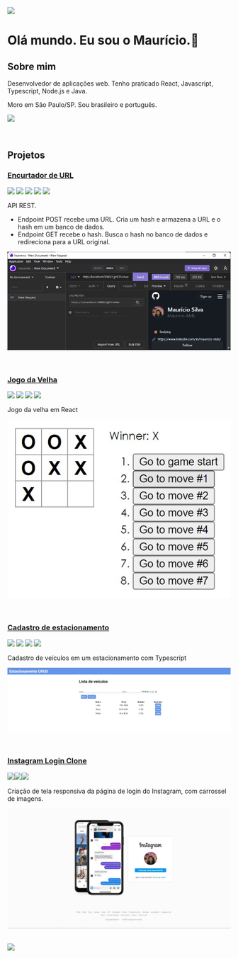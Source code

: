 [<img src="./assets/images/banner.gif">](#projetos-de-destaque)

# Olá mundo. Eu sou o Maurício.👋
## Sobre mim
<p>Desenvolvedor de aplicações web. Tenho praticado React, Javascript, Typescript, Node.js e Java.</p>
<p>Moro em São Paulo/SP. Sou brasileiro e português.</p>

[<img src="https://img.shields.io/badge/-LinkedIn-%230077B5?style=for-the-badge&logo=linkedin&logoColor=white">](https://www.linkedin.com/in/mauricio-mds)

<br/>

## Projetos

<a href="https://github.com/Mauricio-MdS/url-shortener-api"> <h3> Encurtador de URL</h3></a>

<div>
  <img src="https://cdn.jsdelivr.net/gh/devicons/devicon/icons/nodejs/nodejs-plain-wordmark.svg" width=30px/>
  <img src="https://cdn.jsdelivr.net/gh/devicons/devicon/icons/express/express-original-wordmark.svg" width=30px/>             
  <img src="https://cdn.jsdelivr.net/gh/devicons/devicon/icons/mongodb/mongodb-original-wordmark.svg" width=30px/>             
  <img src="https://cdn.jsdelivr.net/gh/devicons/devicon/icons/typescript/typescript-plain.svg" width=30px/>
  <img src="https://cdn.jsdelivr.net/gh/devicons/devicon/icons/javascript/javascript-plain.svg" width=30px/>
</div>

API REST.
* Endpoint POST recebe uma URL. Cria um hash e armazena a URL e o hash em um banco de dados.
* Endpoint GET recebe o hash. Busca o hash no banco de dados e redireciona para a URL original.

<a href="https://github.com/Mauricio-MdS/url-shortener-api"><img src="./assets/images/encurtador.jpg" alt="Demonstração do encurtador de URL"></a>

<br/>

<a href="https://github.com/Mauricio-MdS/tic-tac-toe"> <h3> Jogo da Velha </h3></a>

<div>
  <img src="https://cdn.jsdelivr.net/gh/devicons/devicon/icons/react/react-original-wordmark.svg" width=30px/>        
  <img src="https://cdn.jsdelivr.net/gh/devicons/devicon/icons/javascript/javascript-plain.svg" width=30px/>
  <img src="https://cdn.jsdelivr.net/gh/devicons/devicon/icons/html5/html5-plain-wordmark.svg" width=30px/>
  <img src="https://cdn.jsdelivr.net/gh/devicons/devicon/icons/css3/css3-plain-wordmark.svg" width=30px/>
</div>

Jogo da velha em React

<a href="https://github.com/Mauricio-MdS/tic-tac-toe"><img src="./assets/images/tic-tac-toe.jpg" alt="Demonstração do jogo da velha"></a>

<br/>

<a href="https://github.com/Mauricio-MdS/estacionamento-crud"> <h3> Cadastro de estacionamento</h3></a>

<div>
  <img src="https://cdn.jsdelivr.net/gh/devicons/devicon/icons/typescript/typescript-plain.svg" width=30px/>
  <img src="https://cdn.jsdelivr.net/gh/devicons/devicon/icons/javascript/javascript-plain.svg" width=30px/>
  <img src="https://cdn.jsdelivr.net/gh/devicons/devicon/icons/html5/html5-plain-wordmark.svg" width=30px/>
  <img src="https://cdn.jsdelivr.net/gh/devicons/devicon/icons/css3/css3-plain-wordmark.svg" width=30px/>
</div>

Cadastro de veículos em um estacionamento com Typescript

<a href="https://github.com/Mauricio-MdS/estacionamento-crud"><img src="./assets/images/estacionamento-crud.jpg" alt="Demonstração CRUD estacionamento"></a>

<br/>


<a href="https://github.com/Mauricio-MdS/instagram-login"> <h3> Instagram Login Clone</h3></a>

<div><img src="https://cdn.jsdelivr.net/gh/devicons/devicon/icons/html5/html5-plain-wordmark.svg" width=30px/><img src="https://cdn.jsdelivr.net/gh/devicons/devicon/icons/css3/css3-plain-wordmark.svg" width=30px/><img src="https://cdn.jsdelivr.net/gh/devicons/devicon/icons/javascript/javascript-plain.svg" width=30px/></div>

Criação de tela responsiva da página de login do Instagram, com carrossel de imagens.

<a href="https://github.com/Mauricio-MdS/instagram-login"><img src="./assets/images/instagram.jpg" alt="Demonstração instagram login clone"></a>

<br/>

<div>
<a href="https://github.com/Mauricio-MdS">
<img height="180em" src="https://github-readme-stats.vercel.app/api/top-langs/?username=Mauricio-MdS&layout=compact&langs_count=7&theme=dracula">
</a>
</div>